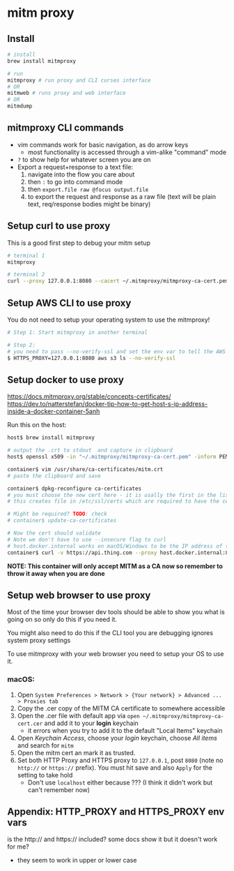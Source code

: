 # mitm proxy

## Install

```bash
# install
brew install mitmproxy

# run
mitmproxy # run proxy and CLI curses interface
# OR
mitmweb # runs proxy and web interface
# OR
mitmdump
```

## mitmproxy CLI commands

- vim commands work for basic navigation, as do arrow keys
    - most functionality is accessed through a vim-alike "command" mode
- `?` to show help for whatever screen you are on
- Export a request+response to a text file:
    1. navigate into the flow you care about
    1. then `:` to go into command mode
    1. then `export.file raw @focus output.file`
    1. to export the request and response as a raw file (text will be plain
       text, req/response bodies might be binary)

## Setup curl to use proxy

This is a good first step to debug your mitm setup

```bash
# terminal 1
mitmproxy

# terminal 2
curl --proxy 127.0.0.1:8080 --cacert ~/.mitmproxy/mitmproxy-ca-cert.pem https://www.example.com
```

## Setup AWS CLI to use proxy

You do not need to setup your operating system to use the mitmproxy!

```bash
# Step 1: Start mitmproxy in another terminal

# Step 2:
# you need to pass --no-verify-ssl and set the env var to tell the AWS CLI to use your mitm proxy
$ HTTPS_PROXY=127.0.0.1:8080 aws s3 ls --no-verify-ssl
```

## Setup docker to use proxy

https://docs.mitmproxy.org/stable/concepts-certificates/
https://dev.to/natterstefan/docker-tip-how-to-get-host-s-ip-address-inside-a-docker-container-5anh

Run this on the host:

```bash
host$ brew install mitmproxy

# output the .crt to stdout  and capture in clipboard
host$ openssl x509 -in "~/.mitmproxy/mitmproxy-ca-cert.pem" -inform PEM  | pbcopy

container$ vim /usr/share/ca-certificates/mitm.crt
# paste the clipboard and save

container$ dpkg-reconfigure ca-certificates
# you must choose the new cert here - it is usally the first in the list
# this creates file in /etc/ssl/certs which are required to have the cert be active

# Might be required? TODO: check
# container$ update-ca-certificates

# Now the cert should validate
# Note we don't have to use --insecure flag to curl
# host.docker.internal works on macOS/Windows to be the IP address of the host
container$ curl -v https://api.thing.com --proxy host.docker.internal:8080
```

**NOTE: This container will only accept MITM as a CA now so remember to throw it
away when you are done**

## Setup web browser to use proxy

Most of the time your browser dev tools should be able to show you what is going
on so only do this if you need it.

You might also need to do this if the CLI tool you are debugging ignores system
proxy settings

To use mitmproxy with your web browser you need to setup your OS to use it.

### macOS:

1. Open
   `System Preferences > Network > {Your network} > Advanced ... > Proxies tab`
1. Copy the .cer copy of the MITM CA certificate to somewhere accessible
1. Open the .cer file with default app via
   `open ~/.mitmproxy/mitmproxy-ca-cert.cer` and add it to your **login**
   keychain
    - it errors when you try to add it to the default "Local Items" keychain
1. Open _Keychain Access_, choose your _login_ keychain, choose _All items_ and
   search for `mitm`
1. Open the mitm cert an mark it as trusted.
1. Set both HTTP Proxy and HTTPS proxy to `127.0.0.1`, post `8080` (note no
   `http://` or `https://` prefix). You must hit save and also `Apply` for the
   setting to take hold
    - Don't use `localhost` either because ??? (I think it didn't work but can't
      remember now)

## Appendix: HTTP_PROXY and HTTPS_PROXY env vars

is the http:// and https:// included? some docs show it but it doesn't work for
me?

- they seem to work in upper or lower case
